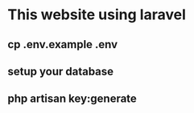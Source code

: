 # This website using laravel

## cp .env.example .env
## setup your database
## php artisan key:generate

